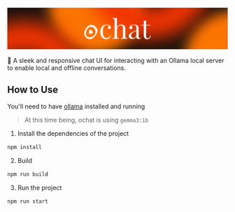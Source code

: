 ![ochat logo](/public/banner.jpg)

🚀 A sleek and responsive chat UI for interacting with an Ollama local server to enable local and offline conversations.

## How to Use

You'll need to have [ollama](https://ollama.com) installed and running

> At this time being, ochat is using `gemma3:1b`

1. Install the dependencies of the project

```bash
npm install
```

2. Build

```bash
npm run build
```

3. Run the project

```bash
npm run start
```
